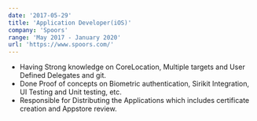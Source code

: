 ```yaml
---
date: '2017-05-29'
title: 'Application Developer(iOS)'
company: 'Spoors'
range: 'May 2017 - January 2020'
url: 'https://www.spoors.com/'
---
```


- Having Strong knowledge on CoreLocation, Multiple targets and User Defined
Delegates and git.
- Done Proof of concepts on Biometric authentication, Sirikit Integration, UI
Testing and Unit testing, etc.
- Responsible for Distributing the Applications which includes certificate creation
and Appstore review.